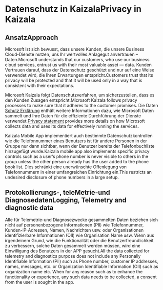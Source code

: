 # <a name="privacy-in-kaizala"></a><span data-ttu-id="ac7e9-101">Datenschutz in Kaizala</span><span class="sxs-lookup"><span data-stu-id="ac7e9-101">Privacy in Kaizala</span></span>
## <a name="approach"></a><span data-ttu-id="ac7e9-102">Ansatz</span><span class="sxs-lookup"><span data-stu-id="ac7e9-102">Approach</span></span> 

<span data-ttu-id="ac7e9-103">Microsoft ist sich bewusst, dass unsere Kunden, die unsere Business Cloud-Dienste nutzen, uns Ihr wertvolles Anlagegut anvertrauen – Daten.</span><span class="sxs-lookup"><span data-stu-id="ac7e9-103">Microsoft understands that our customers, who use our business cloud services, entrust us with their most valuable asset — data.</span></span> <span data-ttu-id="ac7e9-104">Kunden Vertrauen darauf, dass der Datenschutz geschützt und nur auf eine Weise verwendet wird, die Ihren Erwartungen entspricht.</span><span class="sxs-lookup"><span data-stu-id="ac7e9-104">Customers trust that its privacy will be protected and that it will be used only in a way that is consistent with their expectations.</span></span> 

<span data-ttu-id="ac7e9-105">Microsoft Kaizala folgt Datenschutzverfahren, um sicherzustellen, dass es den Kunden Zusagen entspricht.</span><span class="sxs-lookup"><span data-stu-id="ac7e9-105">Microsoft Kaizala follows privacy processes to make sure that it adheres to the customer promises.</span></span> <span data-ttu-id="ac7e9-106">Die Daten [Schutz Erklärung](https://privacy.microsoft.com/en-us/privacystatement) enthält weitere Informationen dazu, wie Microsoft Daten sammelt und Ihre Daten für die effiziente Durchführung der Dienste verwendet.</span><span class="sxs-lookup"><span data-stu-id="ac7e9-106">[Privacy statement](https://privacy.microsoft.com/en-us/privacystatement) provides more details on how Microsoft collects data and uses its data for effectively running the services.</span></span> 

<span data-ttu-id="ac7e9-107">Kaizala Mobile App implementiert auch bestimmte Datenschutzkontrollen wie die Telefonnummer eines Benutzers ist für andere Personen in der Gruppe nur dann sichtbar, wenn der Benutzer bereits der Telefonbuchliste hinzugefügt wurde.</span><span class="sxs-lookup"><span data-stu-id="ac7e9-107">Kaizala mobile app also implements specific privacy controls such as a user’s phone number is never visible to others in the group unless the other person already has the user added to the phone book list.</span></span> <span data-ttu-id="ac7e9-108">Dies schränkt eine unerwünschte Offenlegung von Telefonnummern in einer umfangreichen Einrichtung ein.</span><span class="sxs-lookup"><span data-stu-id="ac7e9-108">This restricts an undesired disclosure of phone numbers in a large setup.</span></span> 

## <a name="logging-telemetry-and-diagnostic-data"></a><span data-ttu-id="ac7e9-109">Protokollierungs-, teleMetrie-und Diagnosedaten</span><span class="sxs-lookup"><span data-stu-id="ac7e9-109">Logging, Telemetry and diagnostic data</span></span>

<span data-ttu-id="ac7e9-110">Alle für Telemetrie-und Diagnosezwecke gesammelten Daten beziehen sich nicht auf personenbezogene Informationen (PII) wie Telefonnummer, Kunden-IP-Adressen, Namen, Nachrichten usw. oder Organisationen identifizierbare Informationen (OII) wie Organisation Name usw. Wenn aus irgendeinem Grund, wie die Funktionalität oder die Benutzerfreundlichkeit zu verbessern, solche Daten gesammelt werden müssen, wird eine Einwilligung des Benutzers in der APP gesucht.</span><span class="sxs-lookup"><span data-stu-id="ac7e9-110">All the data collected for telemetry and diagnostics purpose does not include any Personally Identifiable Information (PII) such as Phone number, customer IP addresses, names, messages, etc. or Organization Identifiable Information (OII) such as organization name etc. When for any reason such as to enhance the functionality or experience, any such data needs to be collected, a consent from the user is sought in the app.</span></span> 
 
